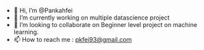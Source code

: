 - 👋 Hi, I’m @Pankahfei
- 🌱 I’m currently working on multiple datascience project
- 💞️ I’m looking to collaborate on Beginner level project on machine learning.
- 📫 How to reach me : pkfei93@gmail.com

<!---
Pankahfei/Pankahfei is a ✨ special ✨ repository because its `README.md` (this file) appears on your GitHub profile.
You can click the Preview link to take a look at your changes.
--->
